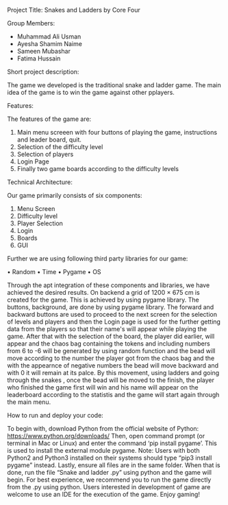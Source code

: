 Project Title:   Snakes and Ladders by Core Four

Group Members:

-	Muhammad Ali Usman
-	Ayesha Shamim Naime
-	Sameen Mubashar 
-	Fatima Hussain

Short project description:

The game we developed is the traditional snake and ladder game. The main idea of the game is to win the game against other pplayers.

Features:

The features of the game are:
1. Main menu screeen with four buttons of playing the game, instructions and leader board, quit.
2. Selection of the difficulty level
3. Selection of players
4. Login Page 
5. Finally two game boards according to the difficulty levels

Technical Architecture:

Our game primarily consists of six components:

1. Menu Screen
2. Difficulty level
3. Player Selection
4. Login
5. Boards
6. GUI

Further we are using following third party libraries for our game:

•	Random
•	Time
•	Pygame
•	OS

Through the apt integration of these components and libraries, we have achieved the desired results. On backend a grid of 1200 × 675 cm is created for the game. This is achieved by using pygame library. The buttons, background, are done by using pygame library. The forward and backward buttons are used to proceed to the next screen for the selection of levels and players and then the Login page is used for the further getting data from the players so that their name's will appear while playing the game. After that with the selection of the board, the player did earlier, will appear and the chaos bag containing the tokens and including numbers from 6 to -6 will be generated by using random function and the bead will move according to the number the player got from the chaos bag and the with the appearnce of negative numbers the bead will move backward and with 0 it will remain at its palce. By this movement, using ladders and going through the snakes , once the bead will be moved to the finish, the player who finished the game first will win and his name will appear on the leaderboard according to the statistis and the game will start again through the main menu. 


How to run and deploy your code:

To begin with, download Python from the official website of Python: https://www.python.org/downloads/ 
Then, open command prompt (or terminal in Mac or Linux) and enter the command ‘pip install pygame’. This is used to install the external module pygame.
Note: Users with both Python2 and Python3 installed on their systems should type “pip3 install pygame” instead. 
Lastly, ensure all files are in the same folder. When that is done, run the file “Snake and ladder .py” using python and the game will begin. For best experience, we recommend you to run the game directly from the .py using python. Users interested in development of game are welcome to use an IDE for the execution of the game. Enjoy gaming!
